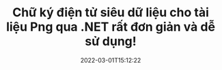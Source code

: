 ---
############################# Static ############################
layout: "auto-gen-signature"
date: 2022-03-01T15:12:22
draft: false
operation: Sign
signaturetype: Metadata
fileformat: Png
productName: .NET
lang: vi
productCode: net
otherformats: pdf doc docx docm dot dotm dotx odt ott rtf xls xlsx xlsm xlsb csv ods ots xltx xltm ppt pptx pps ppsx odp otp potx potm pptm ppsm png jpg bmp gif tiff svg webp wmf
breadcrumb: Put Metadata signature on Png for C#

############################# Head ############################
head_title: "Nối chữ ký điện tử Siêu dữ liệu vào tài liệu Png qua C#"
head_description: "Sử dụng Siêu dữ liệu làm chữ ký điện tử ẩn bên trong tài liệu Png của bạn bằng cách sử dụng một vài dòng mã C#. Sử dụng API chữ ký tài liệu GroupDocs để ký điện tử các tài liệu và tệp kinh doanh của bạn bằng thông tin Siêu dữ liệu."

############################# Header ############################
title: "Chữ ký điện tử siêu dữ liệu cho tài liệu Png qua .NET rất đơn giản và dễ sử dụng!"
description: "eSign các tài liệu và hợp đồng Png của bạn bằng các mục nhập Siêu dữ liệu ẩn. Tạo Siêu dữ liệu cho các tệp PDF, tài liệu MS Word, sổ làm việc MS Excel, bản trình bày MS PowerPoint và các định dạng hình ảnh khác nhau mà không gặp sự cố và phải viết mã bổ sung."
bg_image: "https://cms.admin.containerize.com/templates/aspose/App_Themes/V3/images/bg/header1.png"
bg_overlay: false
button:
    enable: true

############################# SubMenu ############################
submenu:
    enable: true

    left:
        img_alt: "GroupDocs.Signature for .NET"
        image: "https://cms.admin.containerize.com/templates/groupdocs/images/product-logos/90x90-noborder/groupdocs-signature-net.png"
        product: "GroupDocs.Signature"
        platform: ".NET"



############################# About ############################
about:
    enable: true
    title: "Giới thiệu về GroupDocs.Signature for .NET API chữ ký siêu dữ liệu"
    content: |
        [GroupDocs.Signature for .NET] (https://products.groupdocs.com/signature/net/) là một API phổ biến cho ký điện tử tài liệu kỹ thuật số. Các chữ ký như văn bản, hình ảnh, chứng chỉ kỹ thuật số, mã vạch, mã QR, tem hoặc siêu dữ liệu đều có sẵn. Chữ ký có thể được đặt trên các tệp PDF, tài liệu MS Word, sổ làm việc MS Excel, bản trình bày MS PowerPoint, tệp Adobe Photoshop và các định dạng hình ảnh khác nhau. Khách hàng có thể ký vào tài liệu của họ và cập nhật, tìm kiếm, xác minh, xóa hoặc xem trước các chữ ký điện tử đã được đưa vào các tài liệu đó. Hơn nữa, rất nhiều khả năng tùy chỉnh chữ ký được cung cấp.
    

############################# Steps ############################
steps:
    enable: true
    title_left: "Các bước để đăng nhập Png bằng Metadata trong C#"
    content_left: |
        [GroupDocs.Signature for .NET] (https://products.groupdocs.com/signature/net/) cung cấp khả năng ký các tài liệu Png bằng chữ ký Metadata một cách nhanh chóng và dễ dàng.
        
        * Tạo một phiên bản của lớp Chữ ký cung cấp tệp Png phải ký dưới dạng đường dẫn hoặc luồng bộ nhớ
        * Khởi tạo lớp SignOptions và thiết lập tất cả dữ liệu được yêu cầu.
        * Gọi phương thức Signature.Sign () chuyển đầu ra tệp Png hoặc luồng bộ nhớ

    title_right: " yêu cầu hệ thống"
    content_right: |
        GroupDocs.Signature for .NET được hỗ trợ trên tất cả các nền tảng và hệ điều hành chính. Trước khi thực hiện mã bên dưới, hãy đảm bảo rằng bạn đã cài đặt các điều kiện tiên quyết sau trên hệ thống của mình.

        * Hệ điều hành: Microsoft Windows, Linux, MacOS
        * Môi trường phát triển: Microsoft Visual Studio, Xamarin, MonoDevelop
        * Frameworks: .NET Framework, .NET Standard, .NET Core, Mono
        * Nhận GroupDocs.Signature for .NET mới nhất từ ​​[Nuget] (https://www.nuget.org/packages/groupdocs.signature)
         
    code: |
        ```csharp    
        
        // Set up input Png file
        string filePath = "input.png";
        // Set up output file
        string outputFilePath = "output.png";

        // Instantiate Signature for input file
        using (var signature = new GroupDocs.Signature.Signature(filePath))
        {
                // instantiate metadata signing options
                MetadataSignOptions options = new MetadataSignOptions();

                // Specify different Metadata Signatures and add them to options signature collection
                // set start id
                ushort imgsMetadataId = 41996;
                // setup int value
                ImageMetadataSignature mdSign_DocId = new ImageMetadataSignature(imgsMetadataId++, 123456); // int
                options.Signatures.Add(mdSign_DocId);
                // setup Author property
                ImageMetadataSignature mdSign_Author = new ImageMetadataSignature(imgsMetadataId++, "Mr.Scherlock Holmes"); // string
                options.Signatures.Add(mdSign_Author);
                // setup data of sign date
                ImageMetadataSignature mdSign_Date = new ImageMetadataSignature(imgsMetadataId++, DateTime.Now); // DateTime
                options.Signatures.Add(mdSign_Date);
                // setup double
                ImageMetadataSignature mdSign_Amnt = new ImageMetadataSignature(imgsMetadataId++, 123.456M); //decimal value
                options.Signatures.Add(mdSign_Amnt);

                // sign Png document
                SignResult result = signature.Sign(outputFilePath, options);
        }

        ```

############################# Demos ############################
demos:
    enable: true
    title: "Ký tài liệu Png bằng Metadata Live Demo"
    content: |
       Ký tệp Png bằng nhiều chữ ký ngay bây giờ bằng cách truy cập trang web [GroupDocs.Signature App] (https://products.groupdocs.app/signature/family). Bản demo trực tuyến miễn phí đang chờ bạn.          

############################# More Formats ############################
more_formats:
    enable: true
    title: "Các chữ ký Metadata được hỗ trợ khác cho C#"
    content: |
        "Bạn cũng có thể ký Png bằng các loại chữ ký khác. Vui lòng xem danh sách bên dưới."
    format: 
       
       
back_to_top:
    enable: true
---